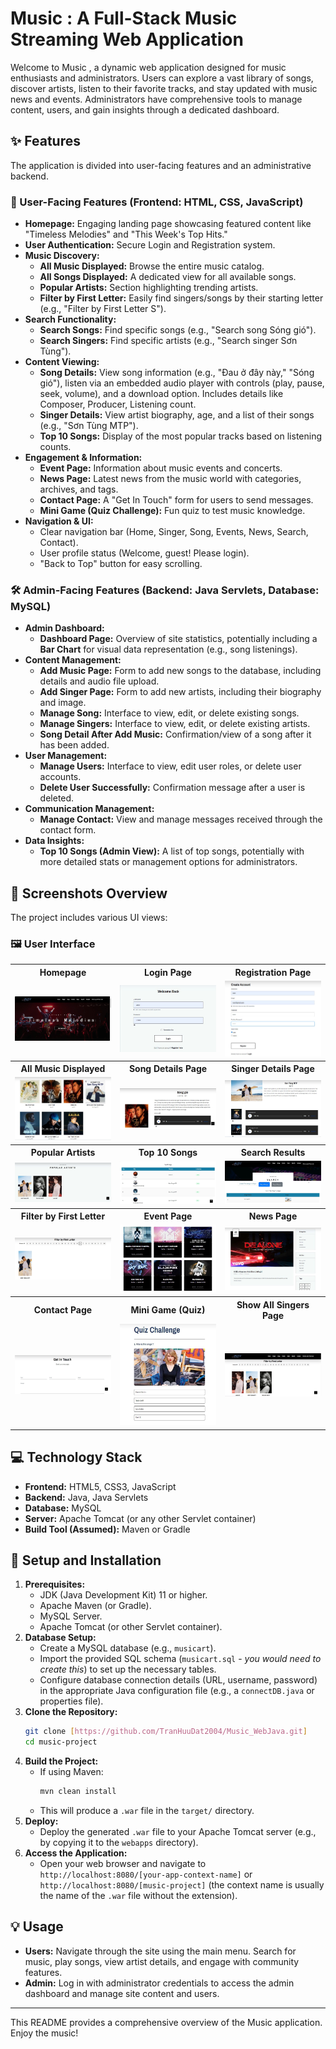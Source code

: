 # Music : A Full-Stack Music Streaming Web Application

Welcome to Music , a dynamic web application designed for music enthusiasts and administrators. Users can explore a vast library of songs, discover artists, listen to their favorite tracks, and stay updated with music news and events. Administrators have comprehensive tools to manage content, users, and gain insights through a dedicated dashboard.

## ✨ Features

The application is divided into user-facing features and an administrative backend.

### 👤 User-Facing Features (Frontend: HTML, CSS, JavaScript)

*   **Homepage:** Engaging landing page showcasing featured content like "Timeless Melodies" and "This Week's Top Hits."
*   **User Authentication:** Secure Login and Registration system.
*   **Music Discovery:**
    *   **All Music Displayed:** Browse the entire music catalog.
    *   **All Songs Displayed:** A dedicated view for all available songs.
    *   **Popular Artists:** Section highlighting trending artists.
    *   **Filter by First Letter:** Easily find singers/songs by their starting letter (e.g., "Filter by First Letter S").
*   **Search Functionality:**
    *   **Search Songs:** Find specific songs (e.g., "Search song Sóng gió").
    *   **Search Singers:** Find specific artists (e.g., "Search singer Sơn Tùng").
*   **Content Viewing:**
    *   **Song Details:** View song information (e.g., "Đau ở đây này," "Sóng gió"), listen via an embedded audio player with controls (play, pause, seek, volume), and a download option. Includes details like Composer, Producer, Listening count.
    *   **Singer Details:** View artist biography, age, and a list of their songs (e.g., "Sơn Tùng MTP").
    *   **Top 10 Songs:** Display of the most popular tracks based on listening counts.
*   **Engagement & Information:**
    *   **Event Page:** Information about music events and concerts.
    *   **News Page:** Latest news from the music world with categories, archives, and tags.
    *   **Contact Page:** A "Get In Touch" form for users to send messages.
    *   **Mini Game (Quiz Challenge):** Fun quiz to test music knowledge.
*   **Navigation & UI:**
    *   Clear navigation bar (Home, Singer, Song, Events, News, Search, Contact).
    *   User profile status (Welcome, guest! Please login).
    *   "Back to Top" button for easy scrolling.

### 🛠️ Admin-Facing Features (Backend: Java Servlets, Database: MySQL)

*   **Admin Dashboard:**
    *   **Dashboard Page:** Overview of site statistics, potentially including a **Bar Chart** for visual data representation (e.g., song listenings).
*   **Content Management:**
    *   **Add Music Page:** Form to add new songs to the database, including details and audio file upload.
    *   **Add Singer Page:** Form to add new artists, including their biography and image.
    *   **Manage Song:** Interface to view, edit, or delete existing songs.
    *   **Manage Singers:** Interface to view, edit, or delete existing artists.
    *   **Song Detail After Add Music:** Confirmation/view of a song after it has been added.
*   **User Management:**
    *   **Manage Users:** Interface to view, edit user roles, or delete user accounts.
    *   **Delete User Successfully:** Confirmation message after a user is deleted.
*   **Communication Management:**
    *   **Manage Contact:** View and manage messages received through the contact form.
*   **Data Insights:**
    *   **Top 10 Songs (Admin View):** A list of top songs, potentially with more detailed stats or management options for administrators.

## 📸 Screenshots Overview

The project includes various UI views:

<h3>🖼️ User Interface</h3>

<table>
  <tr>
    <th width="33%">Homepage</th>
    <th width="33%">Login Page</th>
    <th width="33%">Registration Page</th>
  </tr>
  <tr>
    <td><img src="screenshot/Homepage.jpg" width="100%"></td>
    <td><img src="screenshot/Login.jpg" width="100%"></td>
    <td><img src="screenshot/register.jpg" width="100%"></td>
  </tr>

  <tr>
    <th>All Music Displayed</th>
    <th>Song Details Page</th>
    <th>Singer Details Page</th>
  </tr>
  <tr>
    <td><img src="screenshot/All-Music-Displayed.jpg" width="100%"></td>
    <td><img src="screenshot/Song-Details.jpg" width="100%"></td>
    <td><img src="screenshot/Singer-Details-Son-Tung-MTP.jpg" width="100%"></td>
  </tr>

  <tr>
    <th>Popular Artists</th>
    <th>Top 10 Songs</th>
    <th>Search Results</th>
  </tr>
  <tr>
    <td><img src="screenshot/Popular-Artists.jpg" width="100%"></td>
    <td><img src="screenshot/Top-10-songs.jpg" width="100%"></td>
    <td><img src="screenshot/Search-singer-Son-Tung.jpg" width="100%"></td>
  </tr>

  <tr>
    <th>Filter by First Letter</th>
    <th>Event Page</th>
    <th>News Page</th>
  </tr>
  <tr>
    <td><img src="screenshot/Filter-by-First-Letter-S.jpg" width="100%"></td>
    <td><img src="screenshot/Event-Page.jpg" width="100%"></td>
    <td><img src="screenshot/News-Page.jpg" width="100%"></td>
  </tr>

  <tr>
    <th>Contact Page</th>
    <th>Mini Game (Quiz)</th>
    <th>Show All Singers Page</th>
  </tr>
  <tr>
    <td><img src="screenshot/Contact-Page.jpg" width="100%"></td>
    <td><img src="screenshot/Minigame.jpg" width="100%"></td>
    <td><img src="screenshot/Show-All-Singers.jpg" width="100%"></td>
  </tr>
</table>



## 💻 Technology Stack

*   **Frontend:** HTML5, CSS3, JavaScript
*   **Backend:** Java, Java Servlets
*   **Database:** MySQL
*   **Server:** Apache Tomcat (or any other Servlet container)
*   **Build Tool (Assumed):** Maven or Gradle

## 🚀 Setup and Installation

1.  **Prerequisites:**
    *   JDK (Java Development Kit) 11 or higher.
    *   Apache Maven (or Gradle).
    *   MySQL Server.
    *   Apache Tomcat (or other Servlet container).
2.  **Database Setup:**
    *   Create a MySQL database (e.g., `musicart`).
    *   Import the provided SQL schema (`musicart.sql` - *you would need to create this*) to set up the necessary tables.
    *   Configure database connection details (URL, username, password) in the appropriate Java configuration file (e.g., a `connectDB.java` or properties file).
3.  **Clone the Repository:**
    ```bash
    git clone [https://github.com/TranHuuDat2004/Music_WebJava.git]
    cd music-project
    ```
4.  **Build the Project:**
    *   If using Maven:
        ```bash
        mvn clean install
        ```
    *   This will produce a `.war` file in the `target/` directory.
5.  **Deploy:**
    *   Deploy the generated `.war` file to your Apache Tomcat server (e.g., by copying it to the `webapps` directory).
6.  **Access the Application:**
    *   Open your web browser and navigate to `http://localhost:8080/[your-app-context-name]` or `http://localhost:8080/[music-project]` (the context name is usually the name of the `.war` file without the extension).

## 💡 Usage

*   **Users:** Navigate through the site using the main menu. Search for music, play songs, view artist details, and engage with community features.
*   **Admin:** Log in with administrator credentials to access the admin dashboard and manage site content and users.

---

This README provides a comprehensive overview of the Music  application. Enjoy the music!